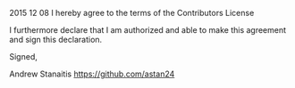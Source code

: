 2015 12 08
I hereby agree to the terms of the Contributors License

I furthermore declare that I am authorized and able to make this agreement and sign this declaration.

Signed,

Andrew Stanaitis 
https://github.com/astan24
